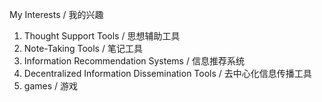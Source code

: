 My Interests / 我的兴趣
1. Thought Support Tools / 思想辅助工具
2. Note-Taking Tools / 笔记工具
3. Information Recommendation Systems / 信息推荐系统
4. Decentralized Information Dissemination Tools / 去中心化信息传播工具
5. games / 游戏

<!---
zhuoqilang/zhuoqilang is a ✨ special ✨ repository because its `README.md` (this file) appears on your GitHub profile.
You can click the Preview link to take a look at your changes.
--->
